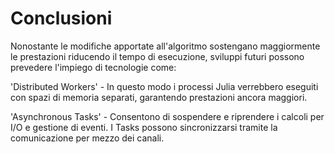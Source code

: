 # Conclusioni

Nonostante le modifiche apportate all'algoritmo sostengano maggiormente le prestazioni riducendo il tempo
di esecuzione, sviluppi futuri possono prevedere l'impiego di tecnologie come:

'Distributed Workers' - In questo modo i processi Julia verrebbero eseguiti con spazi di memoria separati, garantendo prestazioni ancora maggiori.

'Asynchronous Tasks' - Consentono di sospendere e riprendere i calcoli per I/O e gestione di eventi. I Tasks possono sincronizzarsi tramite la comunicazione per mezzo dei canali.

